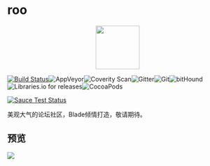 # roo 

<p align="center"><a href="#" target="_blank"><img width="100"src="https://i.loli.net/2017/09/01/59a917bfd3dfc.png"></a></p>


[![Build Status](https://www.travis-ci.org/istrwei/roo.svg?branch=master)](https://www.travis-ci.org/istrwei/roo)![AppVeyor](https://img.shields.io/appveyor/ci/gruntjs/grunt.svg)![Coverity Scan](https://img.shields.io/coverity/scan/3997.svg)![Gitter](https://img.shields.io/gitter/room/nwjs/nw.js.svg)![Git](https://img.shields.io/chrome-web-store/stars/nimelepbpejjlbmoobocpfnjhihnpked.svg)![bitHound](https://img.shields.io/bithound/dependencies/github/rexxars/sse-channel.svg)![Libraries.io for releases](https://img.shields.io/librariesio/release/hex/phoenix/1.0.3.svg)![CocoaPods](https://img.shields.io/cocoapods/metrics/doc-percent/AFNetworking.svg)

<a href="https://saucelabs.com/u/vuejs"><img src="https://saucelabs.com/browser-matrix/vuejs.svg" alt="Sauce Test Status"></a>

美观大气的论坛社区，Blade倾情打造，敬请期待。

## 预览

<img src="https://i.loli.net/2017/08/02/5980a8e8bdd68.png" />
